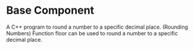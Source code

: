 # Base Component
A C++ program to round a number to a specific decimal place. (Rounding Numbers) Function floor can be used to round a number to a specific decimal place.
